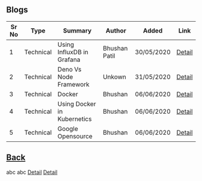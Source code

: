 ## Blogs

| Sr No | Type | Summary | Author | Added | Link |
| ------ | ------ | ------ | ------ | ------ | ------ |
| 1 | Technical | Using InfluxDB in Grafana | Bhushan Patil | 30/05/2020 | [<i class="far fa-file"></i>Detail](influxdb_grafana)|
| 2 | Technical | Deno Vs Node Framework | Unkown | 31/05/2020 | [<i class="far fa-file"></i>Detail](deno_vs_node)|
| 3 | Technical | Docker | Bhushan | 06/06/2020 | [<i class="far fa-file"></i>Detail](docker)|
| 4 | Technical | Using Docker in Kubernetics | Bhushan | 06/06/2020 | [<i class="far fa-file"></i>Detail](docker_kubernetics)|
| 5 | Technical | Google Opensource | Bhushan | 06/06/2020 | [<i class="far fa-file"></i>Detail](docker_kubernetics)|

## [<i class="fas fa-arrow-left"></i>Back](/documentation/)


<i class="fas fa-arrow-left"></i>abc
<i class="far fa-file"></i>abc
[<i class="far fa-file"></i>Detail](docker_kubernetics)
<i class="far fa-file"></i>[Detail](docker_kubernetics)
